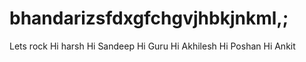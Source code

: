 # bhandarizsfdxgfchgvjhbkjnkml,;
Lets rock
Hi harsh
Hi Sandeep
Hi Guru
Hi Akhilesh
Hi Poshan
Hi Ankit
